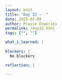 ```yaml
---
layout: post
title: "Day 32 –  "
date: 2025-07-09
author: Praise Enweriku
permalink: /day32.html
tags: ["", ""]

what_i_learned: |
  
blockers: |
  No blockers

reflection: |
  
---
```

